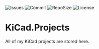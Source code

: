 ![Issues](https://img.shields.io/github/issues/BoBoBaSs84/KiCad.Projects)
![Commit](https://img.shields.io/github/last-commit/BoBoBaSs84/KiCad.Projects)
![RepoSize](https://img.shields.io/github/repo-size/BoBoBaSs84/KiCad.Projects)
![License](https://img.shields.io/github/license/BoBoBaSs84/KiCad.Projects)

# KiCad.Projects
All of my KiCad projects are stored here.
